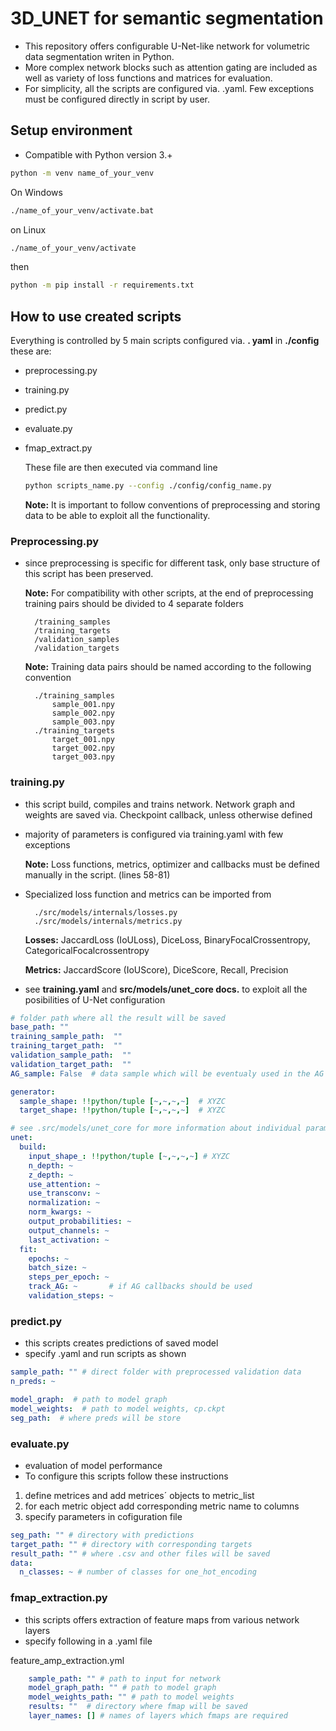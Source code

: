 # 3D_UNET for semantic segmentation
    
* This repository offers configurable U-Net-like network for volumetric data segmentation writen in Python. 
* More complex network blocks such as attention gating are included as well as variety of loss functions and matrices for evaluation.
* For simplicity, all the scripts are configured via. .yaml. Few exceptions must be configured directly in script by user.


## Setup environment
* Compatible with Python version 3.+
``` bash
python -m venv name_of_your_venv
```
On Windows
``` bash
./name_of_your_venv/activate.bat
```
on Linux
``` bash
./name_of_your_venv/activate
``` 
then
``` bash
python -m pip install -r requirements.txt
```

## How to use created scripts 

Everything is controlled by 5 main scripts configured via. <b>. yaml</b> in <b>./config </b> these are:
* preprocessing.py
* training.py
* predict.py
* evaluate.py
* fmap_extract.py

    These file are then executed via command line
    ``` bash
    python scripts_name.py --config ./config/config_name.py
    ```

    <b>Note:</b> It is important to follow conventions of preprocessing and storing data to be able to exploit all the functionality.
 
### Preprocessing.py
* since preprocessing is specific for different task, only base structure of this script has been preserved.
    
    <b>Note:</b> For compatibility with other scripts, at the end of preprocessing training pairs should be divided to 4 separate folders

        /training_samples
        /training_targets
        /validation_samples
        /validation_targets
    <b>Note:</b> Training data pairs should be named according to the following convention
        
        ./training_samples
            sample_001.npy
            sample_002.npy
            sample_003.npy
        ./training_targets
            target_001.npy
            target_002.npy
            target_003.npy
    
### training.py
* this script build, compiles and trains network. Network graph and weights are saved via. Checkpoint callback, unless otherwise defined
* majority of parameters is configured via training.yaml with few exceptions

    <b>Note:</b> Loss functions, metrics, optimizer and callbacks must be defined manually in the script. (lines 58-81)
* Specialized loss function and metrics can be imported from 

        ./src/models/internals/losses.py
        ./src/models/internals/metrics.py
    <b>Losses:</b> JaccardLoss (IoULoss), DiceLoss, BinaryFocalCrossentropy, CategoricalFocalcrossentropy

    <b>Metrics:</b> JaccardScore (IoUScore), DiceScore, Recall, Precision
* see <b>training.yaml</b> and <b>src/models/unet_core docs.</b> to exploit all the posibilities of U-Net configuration
``` yaml
# folder path where all the result will be saved
base_path: ""
training_sample_path:  ""
training_target_path:  ""
validation_sample_path:  ""
validation_target_path:  ""
AG_sample: False  # data sample which will be eventualy used in the AG callback

generator:
  sample_shape: !!python/tuple [~,~,~,~]  # XYZC
  target_shape: !!python/tuple [~,~,~,~]  # XYZC

# see .src/models/unet_core for more information about individual parameters
unet:
  build:
    input_shape_: !!python/tuple [~,~,~,~] # XYZC
    n_depth: ~
    z_depth: ~
    use_attention: ~
    use_transconv: ~
    normalization: ~
    norm_kwargs: ~
    output_probabilities: ~
    output_channels: ~
    last_activation: ~
  fit:
    epochs: ~
    batch_size: ~
    steps_per_epoch: ~
    track_AG: ~       # if AG callbacks should be used
    validation_steps: ~
```

### predict.py
* this scripts creates predictions of saved model
* specify .yaml and run scripts as shown
``` yaml
sample_path: "" # direct folder with preprocessed validation data
n_preds: ~

model_graph:  # path to model graph
model_weights:  # path to model weights, cp.ckpt
seg_path:  # where preds will be store
```
### evaluate.py
* evaluation of model performance
* To configure this scripts follow these instructions
1. define metrices and add metrices´ objects to metric_list
2. for each metric object add corresponding metric name to columns
3. specify parameters in cofiguration file
``` yaml
seg_path: "" # directory with predictions
target_path: "" # directory with corresponding targets
result_path: "" # where .csv and other files will be saved
data:
  n_classes: ~ # number of classes for one_hot_encoding
```

### fmap_extraction.py
* this scripts offers extraction of feature maps from various network layers
* specify following in a .yaml file

feature_amp_extraction.yml
``` yaml
    sample_path: "" # path to input for network
    model_graph_path: "" # path to model graph
    model_weights_path: "" # path to model weights
    results: ""  # directory where fmap will be saved
    layer_names: [] # names of layers which fmaps are required
```